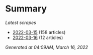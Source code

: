 # Summary
*Latest scrapes*
* [2022-03-15](https://github.com/nuuuwan/news_lk/blob/data/news_lk.2022-03-15.json) (158 articles)
* [2022-03-16](https://github.com/nuuuwan/news_lk/blob/data/news_lk.2022-03-16.json) (12 articles)

*Generated at 04:09AM, March 16, 2022*